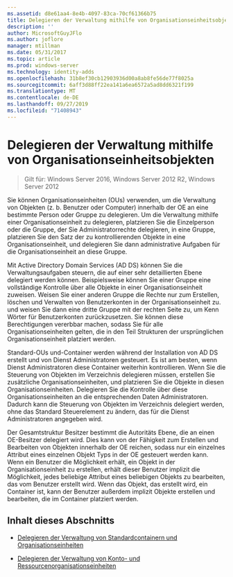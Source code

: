 ```yaml
---
ms.assetid: d8e61aa4-8e4b-4097-83ca-70cf61366b75
title: Delegieren der Verwaltung mithilfe von Organisationseinheitsobjekten
description: ''
author: MicrosoftGuyJFlo
ms.author: joflore
manager: mtillman
ms.date: 05/31/2017
ms.topic: article
ms.prod: windows-server
ms.technology: identity-adds
ms.openlocfilehash: 31b8ef30cb12903936d00a8ab8fe56de77f8025a
ms.sourcegitcommit: 6aff3d88ff22ea141a6ea6572a5ad8dd6321f199
ms.translationtype: MT
ms.contentlocale: de-DE
ms.lasthandoff: 09/27/2019
ms.locfileid: "71408943"
---
```

# <a name="delegating-administration-by-using-ou-objects"></a>Delegieren der Verwaltung mithilfe von Organisationseinheitsobjekten

>Gilt für: Windows Server 2016, Windows Server 2012 R2, Windows Server 2012

Sie können Organisationseinheiten (OUs) verwenden, um die Verwaltung von Objekten (z. b. Benutzer oder Computer) innerhalb der OE an eine bestimmte Person oder Gruppe zu delegieren. Um die Verwaltung mithilfe einer Organisationseinheit zu delegieren, platzieren Sie die Einzelperson oder die Gruppe, der Sie Administratorrechte delegieren, in eine Gruppe, platzieren Sie den Satz der zu kontrollierenden Objekte in eine Organisationseinheit, und delegieren Sie dann administrative Aufgaben für die Organisationseinheit an diese Gruppe.  
  
Mit Active Directory Domain Services (AD DS) können Sie die Verwaltungsaufgaben steuern, die auf einer sehr detaillierten Ebene delegiert werden können. Beispielsweise können Sie einer Gruppe eine vollständige Kontrolle über alle Objekte in einer Organisationseinheit zuweisen. Weisen Sie einer anderen Gruppe die Rechte nur zum Erstellen, löschen und Verwalten von Benutzerkonten in der Organisationseinheit zu. und weisen Sie dann eine dritte Gruppe mit der rechten Seite zu, um Kenn Wörter für Benutzerkonten zurückzusetzen. Sie können diese Berechtigungen vererbbar machen, sodass Sie für alle Organisationseinheiten gelten, die in den Teil Strukturen der ursprünglichen Organisationseinheit platziert werden.  
  
Standard-OUs und-Container werden während der Installation von AD DS erstellt und von Dienst Administratoren gesteuert. Es ist am besten, wenn Dienst Administratoren diese Container weiterhin kontrollieren. Wenn Sie die Steuerung von Objekten im Verzeichnis delegieren müssen, erstellen Sie zusätzliche Organisationseinheiten, und platzieren Sie die Objekte in diesen Organisationseinheiten. Delegieren Sie die Kontrolle über diese Organisationseinheiten an die entsprechenden Daten Administratoren. Dadurch kann die Steuerung von Objekten im Verzeichnis delegiert werden, ohne das Standard Steuerelement zu ändern, das für die Dienst Administratoren angegeben wird.  
  
Der Gesamtstruktur Besitzer bestimmt die Autoritäts Ebene, die an einen OE-Besitzer delegiert wird. Dies kann von der Fähigkeit zum Erstellen und Bearbeiten von Objekten innerhalb der OE reichen, sodass nur ein einzelnes Attribut eines einzelnen Objekt Typs in der OE gesteuert werden kann. Wenn ein Benutzer die Möglichkeit erhält, ein Objekt in der Organisationseinheit zu erstellen, erhält dieser Benutzer implizit die Möglichkeit, jedes beliebige Attribut eines beliebigen Objekts zu bearbeiten, das vom Benutzer erstellt wird. Wenn das Objekt, das erstellt wird, ein Container ist, kann der Benutzer außerdem implizit Objekte erstellen und bearbeiten, die im Container platziert werden.  
  
## <a name="in-this-section"></a>Inhalt dieses Abschnitts  
  
-   [Delegieren der Verwaltung von Standardcontainern und Organisationseinheiten](../../ad-ds/plan/Delegating-Administration-of-Default-Containers-and-OUs.md)  
  
-   [Delegieren der Verwaltung von Konto- und Ressourcenorganisationseinheiten](../../ad-ds/plan/Delegating-Administration-of-Account-OUs-and-Resource-OUs.md)  
  


